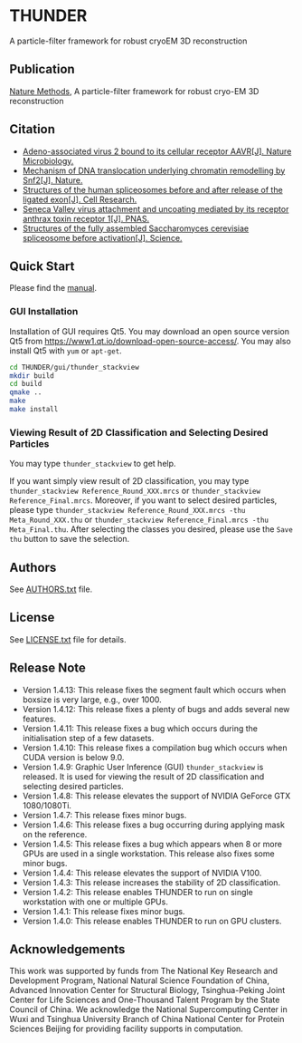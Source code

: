 # THUNDER

A particle-filter framework for robust cryoEM 3D reconstruction

## Publication

[Nature Methods](https://www.nature.com/articles/s41592-018-0223-8), A particle-filter framework for robust cryo-EM 3D reconstruction

## Citation

* [Adeno-associated virus 2 bound to its cellular receptor AAVR\[J\]. Nature Microbiology.](https://doi.org/10.1038/s41564-018-0356-7)
* [Mechanism of DNA translocation underlying chromatin remodelling by Snf2\[J\]. Nature.](https://doi.org/10.1038/s41586-019-1029-2)
* [Structures of the human spliceosomes before and after release
of the ligated exon\[J\]. Cell Research.](https://doi.org/10.1038/s41422-019-0143-x)
* [Seneca Valley virus attachment and uncoating mediated by its receptor anthrax toxin receptor 1\[J\]. PNAS.](https://www.pnas.org/content/115/51/13087)
* [Structures of the fully assembled Saccharomyces cerevisiae spliceosome before activation\[J\]. Science.](http://science.sciencemag.org/content/360/6396/1423)

## Quick Start

Please find the [manual](https://thuem.github.io/THUNDER/).

### GUI Installation

Installation of GUI requires Qt5. You may download an open source version Qt5 from https://www1.qt.io/download-open-source-access/. You may also install Qt5 with `yum` or `apt-get`.

```bash
cd THUNDER/gui/thunder_stackview
mkdir build
cd build
qmake ..
make
make install
```

### Viewing Result of 2D Classification and Selecting Desired Particles

You may type `thunder_stackview` to get help.

If you want simply view result of 2D classification, you may type `thunder_stackview Reference_Round_XXX.mrcs` or `thunder_stackview Reference_Final.mrcs`. Moreover, if you want to select desired particles, please type `thunder_stackview Reference_Round_XXX.mrcs -thu Meta_Round_XXX.thu` or `thunder_stackview Reference_Final.mrcs -thu Meta_Final.thu`. After selecting the classes you desired, please use the `Save thu` button to save the selection.

## Authors

See [AUTHORS.txt](AUTHORS.txt) file.

## License

See [LICENSE.txt](LICENSE.txt) file for details.

## Release Note

* Version 1.4.13: This release fixes the segment fault which occurs when boxsize is very large, e.g., over 1000.
* Version 1.4.12: This release fixes a plenty of bugs and adds several new features.
* Version 1.4.11: This release fixes a bug which occurs during the initialisation step of a few datasets.
* Version 1.4.10: This release fixes a compilation bug which occurs when CUDA version is below 9.0.
* Version 1.4.9: Graphic User Inference (GUI) `thunder_stackview` is released. It is used for viewing the result of 2D classification and selecting desired particles.
* Version 1.4.8: This release elevates the support of NVIDIA GeForce GTX 1080/1080Ti.
* Version 1.4.7: This release fixes minor bugs.
* Version 1.4.6: This release fixes a bug occurring during applying mask on the reference.
* Version 1.4.5: This release fixes a bug which appears when 8 or more GPUs are used in a single workstation. This release also fixes some minor bugs.
* Version 1.4.4: This release elevates the support of NVIDIA V100.
* Version 1.4.3: This release increases the stability of 2D classification.
* Version 1.4.2: This release enables THUNDER to run on single workstation with one or multiple GPUs.
* Version 1.4.1: This release fixes minor bugs.
* Version 1.4.0: This release enables THUNDER to run on GPU clusters.

## Acknowledgements

This work was supported by funds from The National Key Research and Development Program, National Natural Science Foundation of China, Advanced Innovation Center for Structural Biology, Tsinghua-Peking Joint Center for Life Sciences and One-Thousand Talent Program by the State Council of China. We acknowledge the National Supercomputing Center in Wuxi and Tsinghua University Branch of China National Center for Protein Sciences Beijing for providing facility supports in computation.
